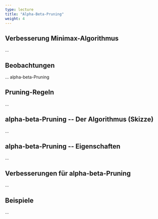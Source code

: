 ```yaml
---
type: lecture
title: "Alpha-Beta-Pruning"
weight: 4
---
```



## Verbesserung Minimax-Algorithmus
...

## Beobachtungen
... alpha-beta-Pruning

## Pruning-Regeln
...

## alpha-beta-Pruning -- Der Algorithmus (Skizze)
...

## alpha-beta-Pruning -- Eigenschaften
...

## Verbesserungen für alpha-beta-Pruning
...

## Beispiele
...

